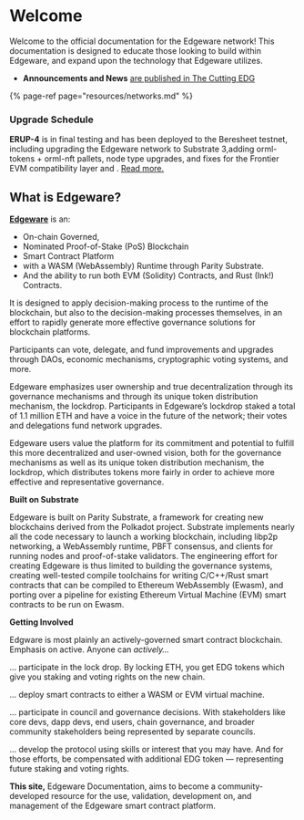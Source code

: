 # Welcome

Welcome to the official documentation for the Edgeware network! This documentation is designed to educate those looking to build within Edgeware, and expand upon the technology that Edgeware utilizes.

* **Announcements and News** [are published in The Cutting EDG](https://blog.edgewa.re/)

{% page-ref page="resources/networks.md" %}

### Upgrade Schedule

**ERUP-4** is in final testing and has been deployed to the Beresheet testnet, including upgrading the Edgeware network to Substrate 3,adding orml-tokens + orml-nft pallets, node type upgrades, and fixes for the Frontier EVM compatibility layer and . [Read more.](https://commonwealth.im/edgeware/proposal/discussion/1100-erup-4-substrate-30-evm-updates-runtime-modules?comment=3387)

## What is Edgeware?

[**Edgeware**](https://edgewa.re/) is an:

* On-chain Governed,
* Nominated Proof-of-Stake \(PoS\) Blockchain
* Smart Contract Platform
* with a WASM \(WebAssembly\) Runtime through Parity Substrate.
* And the ability to run both EVM \(Solidity\) Contracts, and Rust \(Ink!\) Contracts.

It is designed to apply decision-making process to the runtime of the blockchain, but also to the decision-making processes themselves, in an effort to rapidly generate more effective governance solutions for blockchain platforms.

Participants can vote, delegate, and fund improvements and upgrades through DAOs, economic mechanisms, cryptographic voting systems, and more.

Edgeware emphasizes user ownership and true decentralization through its governance mechanisms and through its unique token distribution mechanism, the lockdrop. Participants in Edgeware’s lockdrop staked a total of 1.1 million ETH and have a voice in the future of the network; their votes and delegations fund network upgrades.

Edgeware users value the platform for its commitment and potential to fulfill this more decentralized and user-owned vision, both for the governance mechanisms as well as its unique token distribution mechanism, the lockdrop, which distributes tokens more fairly in order to achieve more effective and representative governance.

**Built on Substrate**

Edgeware is built on Parity Substrate, a framework for creating new blockchains derived from the Polkadot project. Substrate implements nearly all the code necessary to launch a working blockchain, including libp2p networking, a WebAssembly runtime, PBFT consensus, and clients for running nodes and proof-of-stake validators. The engineering effort for creating Edgeware is thus limited to building the governance systems, creating well-tested compile toolchains for writing C/C++/Rust smart contracts that can be compiled to Ethereum WebAssembly \(Ewasm\), and porting over a pipeline for existing Ethereum Virtual Machine \(EVM\) smart contracts to be run on Ewasm.

**Getting Involved**

Edgware is most plainly an actively-governed smart contract blockchain. Emphasis on active. Anyone can _actively…_

… participate in the lock drop. By locking ETH, you get EDG tokens which give you staking and voting rights on the new chain.

… deploy smart contracts to either a WASM or EVM virtual machine.

… participate in council and governance decisions. With stakeholders like core devs, dapp devs, end users, chain governance, and broader community stakeholders being represented by separate councils.

… develop the protocol using skills or interest that you may have. And for those efforts, be compensated with additional EDG token — representing future staking and voting rights.

**This site,** Edgeware Documentation, aims to become a community-developed resource for the use, validation, development on, and management of the Edgeware smart contract platform.

